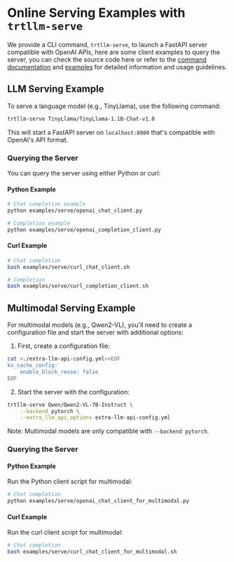 # Online Serving Examples with `trtllm-serve`

We provide a CLI command, `trtllm-serve`, to launch a FastAPI server compatible with OpenAI APIs, here are some client examples to query the server, you can check the source code here or refer to the [command documentation](https://nvidia.github.io/TensorRT-LLM/commands/trtllm-serve.html) and [examples](https://nvidia.github.io/TensorRT-LLM/examples/trtllm_serve_examples.html) for detailed information and usage guidelines.

## LLM Serving Example

To serve a language model (e.g., TinyLlama), use the following command:

```bash
trtllm-serve TinyLlama/TinyLlama-1.1B-Chat-v1.0
```

This will start a FastAPI server on `localhost:8000` that's compatible with OpenAI's API format.

### Querying the Server

You can query the server using either Python or curl:

#### Python Example
```bash
# Chat completion example
python examples/serve/openai_chat_client.py

# Completion example
python examples/serve/openai_completion_client.py
```

#### Curl Example
```bash
# Chat completion
bash examples/serve/curl_chat_client.sh

# Completion
bash examples/serve/curl_completion_client.sh
```

## Multimodal Serving Example

For multimodal models (e.g., Qwen2-VL), you'll need to create a configuration file and start the server with additional options:

1. First, create a configuration file:
```bash
cat >./extra-llm-api-config.yml<<EOF
kv_cache_config:
    enable_block_reuse: false
EOF
```

2. Start the server with the configuration:
```bash
trtllm-serve Qwen/Qwen2-VL-7B-Instruct \
    --backend pytorch \
    --extra_llm_api_options extra-llm-api-config.yml
```

Note: Multimodal models are only compatible with `--backend pytorch`.

### Querying the Server

#### Python Example
Run the Python client script for multimodal:
```bash
# Chat completion
python examples/serve/openai_chat_client_for_multimodal.py
```

#### Curl Example
Run the curl client script for multimodal:
```bash
# Chat completion
bash examples/serve/curl_chat_client_for_multimodal.sh
```
